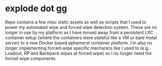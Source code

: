 # explode dot gg
Repo contains a few misc static assets as well as scripts that I used to power my automated wipe and forced wipe detection system.  These are no longer in use by my platform as I have moved away from a persistent LXC container setup (where the containers were stateful like a VM or bare metal server) to a new Docker based ephemeral container platform.  I'm also no longer implementing forced-wipe specific mechanics like I used to (e.g. Loadout, RP and Backpack wipes at forced wipe) so I no longer need the forced wipe components.

